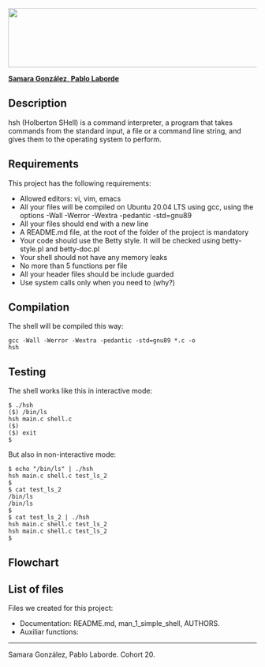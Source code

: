 <img src="https://i.postimg.cc/26vkFX6d/Holberton-Shell.jpg" width="1050" height="120">

<a href="https://github.com/444sami"> <strong>Samara González</strong>, </a>
<a href="https://github.com/Pablo-Laborde"> <strong>Pablo Laborde</strong> </a>

 <h2>
        <strong>Description</strong>
</h2>
<p>hsh (Holberton SHell) is a command interpreter, a program that takes commands from the standard input, a file or a command line string, and gives them to the operating system to perform.</p>

 <h2>
        <strong>Requirements</strong>
</h2>
<p>This project has the following requirements:

* Allowed editors: vi, vim, emacs
* All your files will be compiled on Ubuntu 20.04 LTS using gcc, using the options -Wall -Werror -Wextra -pedantic -std=gnu89
* All your files should end with a new line
* A README.md file, at the root of the folder of the project is mandatory
* Your code should use the Betty style. It will be checked using betty-style.pl and betty-doc.pl
* Your shell should not have any memory leaks
* No more than 5 functions per file
* All your header files should be include guarded
* Use system calls only when you need to (why?)</p>
<h2>
        <strong>Compilation</strong>
</h2>
<p>The shell will be compiled this way:

<code>gcc -Wall -Werror -Wextra -pedantic -std=gnu89 *.c -o hsh</code></p>
<h2>
        <strong>Testing</strong>
</h2>
<p>The shell works like this in interactive mode:

<pre><code>$ ./hsh
($) /bin/ls
hsh main.c shell.c
($)
($) exit
$</code></pre></p>
<p>But also in non-interactive mode:

<pre><code>$ echo "/bin/ls" | ./hsh
hsh main.c shell.c test_ls_2
$
$ cat test_ls_2
/bin/ls
/bin/ls
$
$ cat test_ls_2 | ./hsh
hsh main.c shell.c test_ls_2
hsh main.c shell.c test_ls_2
$</code></pre></p>
 <h2>
        <strong>Flowchart</strong>
        <img></img>
</h2>
 <h2>
        <strong>List of files</strong>
 </h2>
 <p>Files we created for this project:

* Documentation: README.md, man_1_simple_shell, AUTHORS.
* Auxiliar functions:</p>
<hr>
Samara González, Pablo Laborde. Cohort 20.
